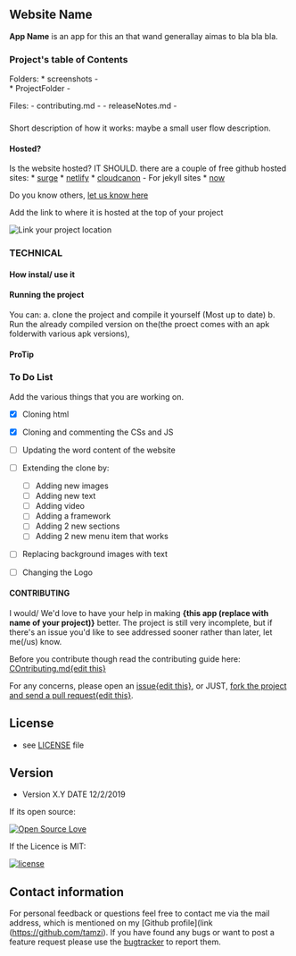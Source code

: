 
## Website Name 

**App Name** is an app for this an that wand generallay aimas to bla bla bla.

### Project's table of Contents

Folders:
    * screenshots -  
    * ProjectFolder - 

Files:
    - contributing.md - 
    - releaseNotes.md - 

###
Short description of how it works: maybe a small user flow description.


#### Hosted?
Is the website hosted? IT SHOULD.
there are a couple of free github hosted sites:
    * [surge](https://surge.sh/)
    * [netlify](https://www.netlify.com/)
    * [cloudcanon](https://cloudcannon.com/) - For jekyll sites
    * [now](https://zeit.co/now)

Do you know others, [let us know here](https://github.com/tamzi/ReadMe-MasterTemplates/issues)

Add the link to where it is hosted at the top of your project

![Link your project location](https://raw.githubusercontent.com/tamzi/ReadMe-MasterTemplates/master/website/art/web.png "Link your project!")

### TECHNICAL


#### How instal/ use it
#### Running the project

You can:
    a. clone the project and compile it yourself (Most up to date)
    b. Run the already compiled version on the(the proect comes with an apk folderwith various apk versions), 
    

#### ProTip

### To Do List

Add the various things that you are working on.  

- [x] Cloning html 
- [x] Cloning and commenting the CSs and JS
- [ ] Updating the word content of the website
- [ ] Extending the clone by:
    - [ ] Adding new images
    - [ ] Adding new text
    - [ ] Adding video
    - [ ] Adding a framework
    - [ ] Adding 2 new sections
    - [ ] Adding 2 new menu item that works
- [ ] Replacing background images with text
- [ ] Changing the Logo




#### CONTRIBUTING

I would/ We'd love to have your help in making  **{this app (replace with name of your project)}** better. The project is still very incomplete, but if there's an issue you'd like to see addressed sooner rather than later, let me(/us) know. 

Before you contribute though read the contributing guide here: [COntributing.md{edit this}](https://github.com/YourUserNameHere/ProjectName/contributing.md)

For any concerns, please open an [issue{edit this}](https://github.com/YourUserNameHere/ProjectName/issues), or JUST, [fork the project and send a pull request{edit this}](https://github.com/YourUserNameHere/ProjectName/pulls). 



## License 
* see [LICENSE](https://github.com/tamzi/ProjectName/LICENSE.md) file

## Version 
* Version X.Y  DATE 12/2/2019



If its open source:

[![Open Source Love](https://badges.frapsoft.com/os/v2/open-source-200x33.png?v=103)](https://github.com/ellerbrock/open-source-badge/)  

If the Licence is MIT:

[![license](https://img.shields.io/github/license/mashape/apistatus.svg?style=for-the-badge)]()


## Contact information

For personal feedback or questions feel free to contact me via the mail address, which is mentioned on my [Github profile](link (https://github.com/tamzi). If you have found any bugs or want to post a feature request please use the [bugtracker](https://github.com/tamzi/ReadMe-MasterTemplates/issues) to report them.

